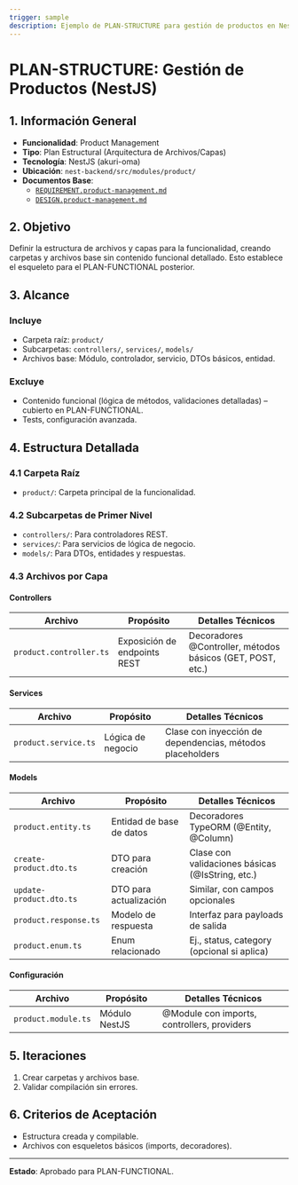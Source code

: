 ```yaml
---
trigger: sample
description: Ejemplo de PLAN-STRUCTURE para gestión de productos en NestJS, definiendo arquitectura de archivos y capas.
---
```


# PLAN-STRUCTURE: Gestión de Productos (NestJS)

## 1. Información General
- **Funcionalidad**: Product Management
- **Tipo**: Plan Estructural (Arquitectura de Archivos/Capas)
- **Tecnología**: NestJS (akuri-oma)
- **Ubicación**: `nest-backend/src/modules/product/`
- **Documentos Base**:
  - [`REQUIREMENT.product-management.md`](nest-backend/src/modules/product/akuri-specs/REQUIREMENT.product-management.md)
  - [`DESIGN.product-management.md`](nest-backend/src/modules/product/akuri-specs/DESIGN.product-management.md)

## 2. Objetivo
Definir la estructura de archivos y capas para la funcionalidad, creando carpetas y archivos base sin contenido funcional detallado. Esto establece el esqueleto para el PLAN-FUNCTIONAL posterior.

## 3. Alcance
### Incluye
- Carpeta raíz: `product/`
- Subcarpetas: `controllers/`, `services/`, `models/`
- Archivos base: Módulo, controlador, servicio, DTOs básicos, entidad.

### Excluye
- Contenido funcional (lógica de métodos, validaciones detalladas) – cubierto en PLAN-FUNCTIONAL.
- Tests, configuración avanzada.

## 4. Estructura Detallada

### 4.1 Carpeta Raíz
- `product/`: Carpeta principal de la funcionalidad.

### 4.2 Subcarpetas de Primer Nivel
- `controllers/`: Para controladores REST.
- `services/`: Para servicios de lógica de negocio.
- `models/`: Para DTOs, entidades y respuestas.

### 4.3 Archivos por Capa

#### Controllers
| Archivo | Propósito | Detalles Técnicos |
| --- | --- | --- |
| `product.controller.ts` | Exposición de endpoints REST | Decoradores @Controller, métodos básicos (GET, POST, etc.) |

#### Services
| Archivo | Propósito | Detalles Técnicos |
| --- | --- | --- |
| `product.service.ts` | Lógica de negocio | Clase con inyección de dependencias, métodos placeholders |

#### Models
| Archivo | Propósito | Detalles Técnicos |
| --- | --- | --- |
| `product.entity.ts` | Entidad de base de datos | Decoradores TypeORM (@Entity, @Column) |
| `create-product.dto.ts` | DTO para creación | Clase con validaciones básicas (@IsString, etc.) |
| `update-product.dto.ts` | DTO para actualización | Similar, con campos opcionales |
| `product.response.ts` | Modelo de respuesta | Interfaz para payloads de salida |
| `product.enum.ts` | Enum relacionado | Ej., status, category (opcional si aplica) |

#### Configuración
| Archivo | Propósito | Detalles Técnicos |
| --- | --- | --- |
| `product.module.ts` | Módulo NestJS | @Module con imports, controllers, providers |

## 5. Iteraciones
1. Crear carpetas y archivos base.
2. Validar compilación sin errores.

## 6. Criterios de Aceptación
- Estructura creada y compilable.
- Archivos con esqueletos básicos (imports, decoradores).

---

**Estado**: Aprobado para PLAN-FUNCTIONAL.